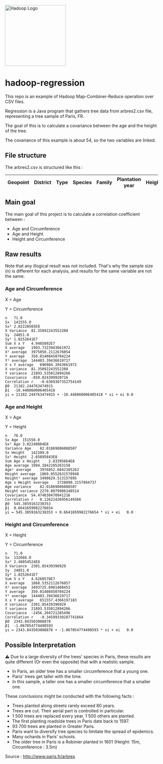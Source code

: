 <img src="http://gblogs.cisco.com/fr-datacenter/wp-content/uploads/sites/14/2013/09/hadoop-elephant_logo.png" alt="Hadoop Logo" height="200"/>

# hadoop-regression

This repo is an example of Hadoop Map-Combiner-Reduce operation over CSV files.

Regression is a Java program that gathers tree data from arbres2.csv file, representing a tree sample of Paris, FR.

The goal of this is to calculate a covariance between the age and the height of the tree.

The covariance of this example is about 54, so the two variables are linked.

## File structure

The arbres2.csv is structured like this :

Geopoint | District | Type | Species | Family | Plantation year | Height | Circonference | Address | Common name | Variety | Object Id | Place
--- | --- | --- | --- | --- | --- | --- | --- | --- | --- | --- | --- | ---

## Main goal

The main goal of this project is to calculate a correlation coefficient between :
 * Age and Circumference
 * Age and Height
 * Height and Circumference

## Raw results

Note that any illogical result was not included. That's why the sample size (n) is different for each analysis, and results for the same variable are not the same.

### Age and Circumference

X = Age

Y = Circumference
```
n	71.0
Sx	141555.0
Sx²	2.82228565E8
X Variance	81.35092243552208
Sy	24851.0
Sy²	1.0252641E7
Sum X x Y	4.9485892E7
X average	1993.7323943661972
X² average	3975050.2112676054
Y average	350.01408450704224
Y² average	144403.39436619717
X x Y average	696984.3943661972
X variance	81.35092243552208
Y variance	21893.535012894266
Covariance	-850.024399920716
Corrélation r	-0.6369307352754149
β0	21182.244763474915
β1	-10.448860006405418
yi = 21182.244763474915 + -10.448860006405418 * xi + ei	0.0
```

### Age and Height

X = Age

Y = Height
```
n	76.0
Sx Age	151558.0
Sx² Age	3.02240804E8
Variance Age	82.01869806088507
Sx Height	142109.0
Sx² Height	2.65895843E8
Sum Age x Height	2.83395664E8
Age average	1994.1842105263158
Age² average	3976852.6842105263
Height average	1869.8552631578948
Height² average	3498629.513157895
Age x Height average	3728890.3157894737
Age variance	82.01869806088507
Height variance	2270.8079986148514
Covariance	54.474030470941216
Corrélation r	0.12622426956149366
β0	545.3859163238353
β1	0.6641659982276654
yi = 545.3859163238353 + 0.6641659982276654 * xi + ei	0.0
```

### Height and Circumference

X = Height

Y = Circumference
```
n	71.0
Sx	132666.0
Sx²	2.48054524E8
X Variance	2301.85439396929
Sy	24851.0
Sy²	1.0252641E7
Sum X x Y	4.6260578E7
X average	1868.5352112676057
X² average	3493725.6901408453
Y average	350.01408450704224
Y² average	144403.39436619717
X x Y average	651557.4366197183
X variance	2301.85439396929
Y variance	21893.535012894266
Covariance	-2456.204721285496
Corrélation r	-0.34599330287741664
β0	2343.843503008878
β1	-1.067054774498593
yi = 2343.843503008878 + -1.067054774498593 * xi + ei	0.0
```

## Possible Interpretation

 :warning: Due to a large diversity of the trees' species in Paris, these results are quite different (Or even the opposite) that with a realistic sample.
 
 
 * In Paris, an older tree has a smaller circumference that a young one.
 * Paris' trees get taller with the time.
 * In this sample, a taller one has a smaller circumference that a smaller one.
 
These conclusions might be conducted with the following facts :
 * Trees planted along streets rarely exceed 80 years.
 * Trees are cut. Their aerial part is controlled in particular.
 * 1 500 trees are replaced every year, 1 500 others are planted.
 * The first planting roadside trees in Paris date back to 1597.
 * 93 700 trees are planted in Greater Paris.
 * Paris want to diversify tree species to limitate the spread of epidemics.
 * Many ochards in Paris' schools.
 * The older tree in Paris is a Robinier planted in 1601 (Height: 15m, Circumference : 3.5m)
 
Source : http://www.paris.fr/arbres 

